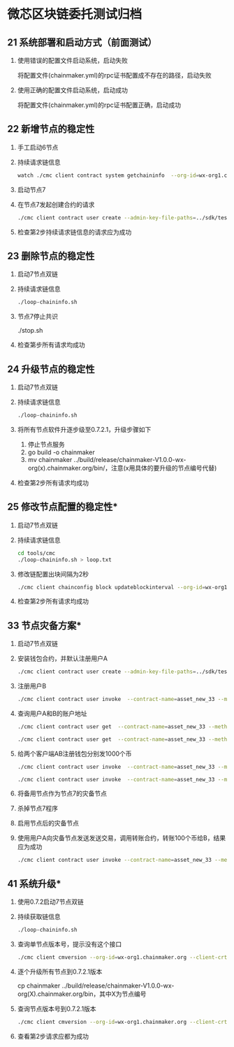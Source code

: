 # 微芯区块链委托测试归档

## 21 系统部署和启动方式（前面测试）

1. 使用错误的配置文件启动系统，启动失败

   将配置文件(chainmaker.yml)的rpc证书配置成不存在的路径，启动失败

2. 使用正确的配置文件启动系统，启动成功

   将配置文件(chainmaker.yml)的rpc证书配置正确，启动成功

## 22 新增节点的稳定性

1. 手工启动6节点

2. 持续请求链信息

   ```sh
   watch ./cmc client contract system getchaininfo  --org-id=wx-org1.chainmaker.org --client-crt-file-paths=../sdk/testdata/crypto-config/wx-org1.chainmaker.org/user/client1/client1.tls.crt --client-key-file-paths=../sdk/testdata/crypto-config/wx-org1.chainmaker.org/user/client1/client1.tls.key --sdk-conf-path=../sdk/testdata/sdk_config.yml
   ```

3. 启动节点7

   

4. 在节点7发起创建合约的请求

   ```sh
   ./cmc client contract user create --admin-key-file-paths=../sdk/testdata/crypto-config/wx-org1.chainmaker.org/user/admin1/admin1.tls.key --admin-crt-file-paths=../sdk/testdata/crypto-config/wx-org1.chainmaker.org/user/admin1/admin1.tls.crt  --org-id=wx-org1.chainmaker.org --chain-id=chain1 --client-crt-file-paths=../sdk/testdata/crypto-config/wx-org1.chainmaker.org/user/client1/client1.tls.crt --client-key-file-paths=../sdk/testdata/crypto-config/wx-org1.chainmaker.org/user/client1/client1.tls.key --byte-code-path=../../test/wasm/asset-rust-0.7.2.wasm --contract-name=asset_new28 --runtime-type=WASMER --sdk-conf-path=../sdk/testdata/sdk_config.yml --version=1.0 --sync-result=true --params="{\"issue_limit\":\"1000\",\"total_supply\":\"100000000\"}"
   ```

5. 检查第2步持续请求链信息的请求应为成功

## 23 删除节点的稳定性

1. 启动7节点双链

2. 持续请求链信息

   ```sh
   ./loop-chaininfo.sh
   ```

3. 节点7停止共识

   ./stop.sh

4. 检查第步所有请求均成功

## 24 升级节点的稳定性

1. 启动7节点双链

2. 持续请求链信息

   ```sh
   ./loop-chaininfo.sh
   ```

3. 将所有节点软件升逐步级至0.7.2.1，升级步骤如下

   1. 停止节点服务
   2. go build -o chainmaker
   3. mv chainmaker ../build/release/chainmaker-V1.0.0-wx-org(x).chainmaker.org/bin/，注意(x用具体的要升级的节点编号代替)

4. 检查第2步所有请求均成功

## 25 修改节点配置的稳定性*

1. 启动7节点双链

2. 持续请求链信息

   ```sh
   cd tools/cmc
   ./loop-chaininfo.sh > loop.txt
   ```

3. 修改链配置出块间隔为2秒

   ```sh
   ./cmc client chainconfig block updateblockinterval --org-id=wx-org1.chainmaker.org --client-crt-file-paths=../sdk/testdata/crypto-config/wx-org1.chainmaker.org/user/client1/client1.tls.crt --client-key-file-paths=../sdk/testdata/crypto-config/wx-org1.chainmaker.org/user/client1/client1.tls.key --sdk-conf-path=../sdk/testdata/sdk_config.yml --admin-crt-file-paths=../sdk/testdata/crypto-config/wx-org1.chainmaker.org/user/admin1/admin1.tls.crt --admin-key-file-paths=../sdk/testdata/crypto-config/wx-org1.chainmaker.org/user/admin1/admin1.tls.key --block-interval 2000
   ```

4. 检查第2步所有请求均成功

## 33 节点灾备方案*

1. 启动7节点双链

2. 安装钱包合约，并默认注册用户A

   ```sh
   ./cmc client contract user create --admin-key-file-paths=../sdk/testdata/crypto-config/wx-org1.chainmaker.org/user/admin1/admin1.tls.key --admin-crt-file-paths=../sdk/testdata/crypto-config/wx-org1.chainmaker.org/user/admin1/admin1.tls.crt  --org-id=wx-org1.chainmaker.org --client-crt-file-paths=../sdk/testdata/crypto-config/wx-org1.chainmaker.org/user/client1/client1.tls.crt --client-key-file-paths=../sdk/testdata/crypto-config/wx-org1.chainmaker.org/user/client1/client1.tls.key --byte-code-path=../../test/wasm/asset-rust-0.7.2_v1.0.0.wasm --contract-name=asset_new_33 --runtime-type=WASMER --sdk-conf-path=../sdk/testdata/sdk_config.yml --version=1.0.0 --sync-result=true --params="{\"issue_limit\":\"1000\",\"total_supply\":\"100000000\"}"
   ```

3. 注册用户B

   ```sh
   ./cmc client contract user invoke  --contract-name=asset_new_33 --method=register --org-id=wx-org2.chainmaker.org --client-crt-file-paths=../sdk/testdata/crypto-config/wx-org2.chainmaker.org/user/client1/client1.tls.crt --client-key-file-paths=../sdk/testdata/crypto-config/wx-org2.chainmaker.org/user/client1/client1.tls.key --sdk-conf-path=../sdk/testdata/sdk_config.yml --sync-result=true
   ```

   

4. 查询用户A和B的账户地址

   ```sh
   ./cmc client contract user get  --contract-name=asset_new_33 --method=query_address --sdk-conf-path=../sdk/testdata/sdk_config.yml --org-id=wx-org1.chainmaker.org --client-crt-file-paths=../sdk/testdata/crypto-config/wx-org1.chainmaker.org/user/client1/client1.tls.crt --client-key-file-paths=../sdk/testdata/crypto-config/wx-org1.chainmaker.org/user/client1/client1.tls.key
   
   ./cmc client contract user get  --contract-name=asset_new_33 --method=query_address --sdk-conf-path=../sdk/testdata/sdk_config.yml --org-id=wx-org2.chainmaker.org --client-crt-file-paths=../sdk/testdata/crypto-config/wx-org2.chainmaker.org/user/client1/client1.tls.crt --client-key-file-paths=../sdk/testdata/crypto-config/wx-org2.chainmaker.org/user/client1/client1.tls.key
   ```

   

5. 给两个客户端AB注册钱包分别发1000个币

   ```sh
   ./cmc client contract user invoke  --contract-name=asset_new_33 --method=issue_amount --sdk-conf-path=../sdk/testdata/sdk_config.yml --org-id=wx-org1.chainmaker.org --client-crt-file-paths=../sdk/testdata/crypto-config/wx-org1.chainmaker.org/user/client1/client1.tls.crt --client-key-file-paths=../sdk/testdata/crypto-config/wx-org1.chainmaker.org/user/client1/client1.tls.key --params="{\"amount\":\"1000\",\"to\":\"62c6a0672c28ae914e9c5100a2262762b0a5b7b13bf4b69b3beee92c51aefd0f\"}" --sync-result=true
   
   ./cmc client contract user invoke  --contract-name=asset_new_33 --method=issue_amount --sdk-conf-path=../sdk/testdata/sdk_config.yml --org-id=wx-org2.chainmaker.org --client-crt-file-paths=../sdk/testdata/crypto-config/wx-org2.chainmaker.org/user/client1/client1.tls.crt --client-key-file-paths=../sdk/testdata/crypto-config/wx-org2.chainmaker.org/user/client1/client1.tls.key --params="{\"amount\":\"1000\",\"to\":\"c5d7d472124c988175beacef2b482206910c94845777eb3689af33e240c67129\"}" --sync-result=true
   ```

6. 将备用节点作为节点7的灾备节点

7. 杀掉节点7程序

8. 启用节点后的灾备节点

9. 使用用户A向灾备节点发送发送交易，调用转账合约，转账100个币给B，结果应为成功

   ```sh
   ./cmc client contract user invoke --contract-name=asset_new_33 --method=transfer --sdk-conf-path=../sdk/testdata/sdk_config.yml --org-id=wx-org1.chainmaker.org --client-crt-file-paths=../sdk/testdata/crypto-config/wx-org1.chainmaker.org/user/client1/client1.tls.crt --client-key-file-paths=../sdk/testdata/crypto-config/wx-org1.chainmaker.org/user/client1/client1.tls.key --params="{\"amount\":\"1000\",\"to\":\"c5d7d472124c988175beacef2b482206910c94845777eb3689af33e240c67129\"}" --sync-result=true
   ```

## 41 系统升级*

1. 使用0.7.2启动7节点双链

2. 持续获取链信息

   ```sh
   ./loop-chaininfo.sh
   ```

3. 查询单节点版本号，提示没有这个接口

   ```sh
   ./cmc client cmversion --org-id=wx-org1.chainmaker.org --client-crt-file-paths=../sdk/testdata/crypto-config/wx-org1.chainmaker.org/user/client1/client1.tls.crt --client-key-file-paths=../sdk/testdata/crypto-config/wx-org1.chainmaker.org/user/client1/client1.tls.key --sdk-conf-path=../sdk/testdata/sdk_config.yml
   ```

4. 逐个升级所有节点到0.7.2.1版本

   cp chainmaker ../build/release/chainmaker-V1.0.0-wx-org(X).chainmaker.org/bin，其中X为节点编号

5. 查询节点版本号到0.7.2.1版本

   ```sh
   ./cmc client cmversion --org-id=wx-org1.chainmaker.org --client-crt-file-paths=../sdk/testdata/crypto-config/wx-org1.chainmaker.org/user/client1/client1.tls.crt --client-key-file-paths=../sdk/testdata/crypto-config/wx-org1.chainmaker.org/user/client1/client1.tls.key --sdk-conf-path=../sdk/testdata/sdk_config.yml
   ```

6. 查看第2步请求应都为成功